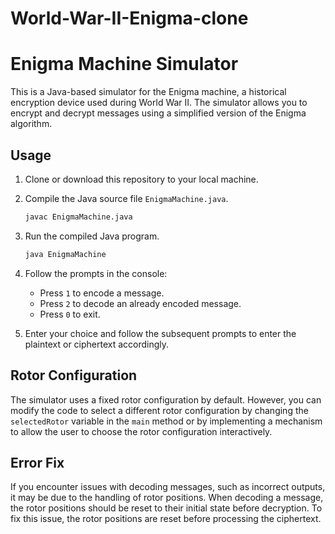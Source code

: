 # World-War-II-Enigma-clone

# Enigma Machine Simulator

This is a Java-based simulator for the Enigma machine, a historical encryption device used during World War II. The simulator allows you to encrypt and decrypt messages using a simplified version of the Enigma algorithm.

## Usage

1. Clone or download this repository to your local machine.

2. Compile the Java source file `EnigmaMachine.java`.

    ```bash
    javac EnigmaMachine.java
    ```

3. Run the compiled Java program.

    ```bash
    java EnigmaMachine
    ```

4. Follow the prompts in the console:
   
    - Press `1` to encode a message.
    - Press `2` to decode an already encoded message.
    - Press `0` to exit.

5. Enter your choice and follow the subsequent prompts to enter the plaintext or ciphertext accordingly.

## Rotor Configuration

The simulator uses a fixed rotor configuration by default. However, you can modify the code to select a different rotor configuration by changing the `selectedRotor` variable in the `main` method or by implementing a mechanism to allow the user to choose the rotor configuration interactively.

## Error Fix

If you encounter issues with decoding messages, such as incorrect outputs, it may be due to the handling of rotor positions. When decoding a message, the rotor positions should be reset to their initial state before decryption. To fix this issue, the rotor positions are reset before processing the ciphertext.

